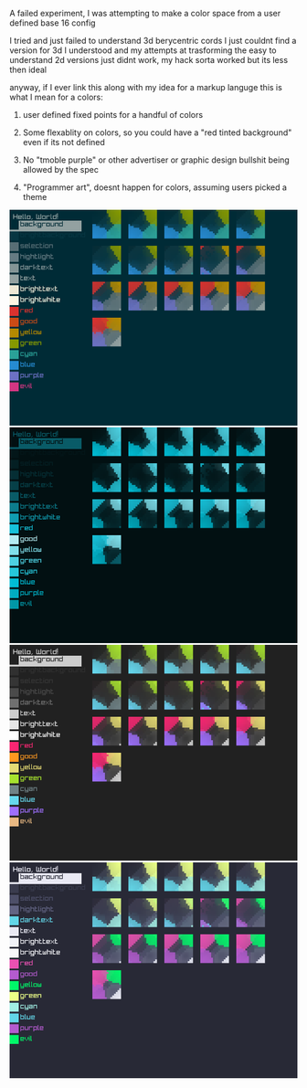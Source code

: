 A failed experiment, I was attempting to make a color space from a user defined base 16 config

I tried and just failed to understand 3d berycentric cords I just couldnt find a version for 3d I understood and my attempts at trasforming the easy to understand 2d versions just didnt work, my hack sorta worked but its less then ideal

anyway, if I ever link this along with my idea for a markup languge this is what I mean for a colors:

1. user defined fixed points for a handful of colors

2. Some flexablity on colors, so you could have a "red tinted background" even if its not defined

3. No "tmoble purple" or other advertiser or graphic design bullshit being allowed by the spec

4. "Programmer art", doesnt happen for colors, assuming users picked a theme

![screenshot000.png](screenshot000.png)
![screenshot000.png](screenshot001.png)
![screenshot000.png](screenshot002.png)
![screenshot000.png](screenshot003.png)